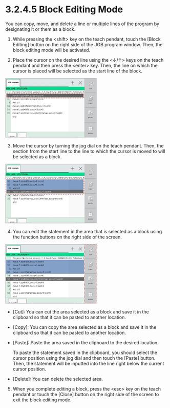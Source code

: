 # 3.2.4.5 Block Editing Mode

You can copy, move, and delete a line or multiple lines of the program by designating it or them as a block.

1.	While pressing the &lt;shift&gt; key on the teach pendant, touch the \[Block Editing\] button on the right side of the JOB program window. Then, the block editing mode will be activated.

2.	Place the cursor on the desired line using the &lt;↓/↑&gt; keys on the teach pendant and then press the &lt;enter&gt; key. Then, the line on which the cursor is placed will be selected as the start line of the block.

![](../../../_assets/image_354.png)



3.	Move the cursor by turning the jog dial on the teach pendant. Then, the section from the start line to the line to which the cursor is moved to will be selected as a block.

![](../../../_assets/image_343.png)

4.	You can edit the statement in the area that is selected as a block using the function buttons on the right side of the screen.

![](../../../_assets/image_345.png)

* \[Cut\]: You can cut the area selected as a block and save it in the clipboard so that it can be pasted to another location.
* \[Copy\]: You can copy the area selected as a block and save it in the clipboard so that it can be pasted to another location.
* \[Paste\]: Paste the area saved in the clipboard to the desired location.

  To paste the statement saved in the clipboard, you should select the cursor position using the jog dial and then touch the \[Paste\] button. Then, the statement will be inputted into the line right below the current cursor position.

* 
  \[Delete\]: You can delete the selected area.

5.	When you complete editing a block, press the &lt;esc&gt; key on the teach pendant or touch the \[Close\] button on the right side of the screen to exit the block editing mode.





